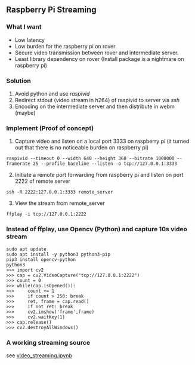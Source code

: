 ## Raspberry Pi Streaming
### What I want
* Low latency
* Low burden for the raspberry pi on rover
* Secure video transmission between rover and intermediate server. 
* Least library dependency on rover (Install package is a nightmare on raspberry pi)
### Solution
1. Avoid python and use <i>raspivid</i> 
2. Redirect stdout (video stream in h264) of raspivid to server via <i>ssh</i>
3. Encoding on the intermediate server and then distribute in webm (maybe)
### Implement (Proof of concept)
1. Capture video and listen on a local port 3333 on raspberry pi (it turned out that there is no noticeable burden on raspberry pi)
```shell
raspivid --timeout 0 --width 640 --height 360 --bitrate 1000000 --framerate 25 --profile baseline --listen -o tcp://127.0.0.1:3333
```
2. Initiate a remote port forwarding from raspberry pi and listen on port 2222 of remote server 
```shell
ssh -R 2222:127.0.0.1:3333 remote_server
```
3. View the stream from remote_server
```shell
ffplay -i tcp://127.0.0.1:2222
```
### Instead of ffplay, use Opencv (Python) and capture 10s video stream
```shell
sudo apt update 
sudo apt install -y python3 python3-pip
pip3 install opencv-python 
python3
>>> import cv2 
>>> cap = cv2.VideoCapture("tcp://127.0.0.1:2222")
>>> count = 0 
>>> while(cap.isOpened()): 
>>>     count += 1
>>>     if count > 250: break
>>>     ret, frame = cap.read() 
>>>     if not ret: break
>>>     cv2.imshow('frame',frame) 
>>>     cv2.waitKey(1)  
>>> cap.release()
>>> cv2.destroyAllWindows()
``` 
### A working streaming source 
see [video_streaming.ipynb](https://github.com/xg590/IoT/blob/master/Video_Streaming/video_streaming.ipynb)
